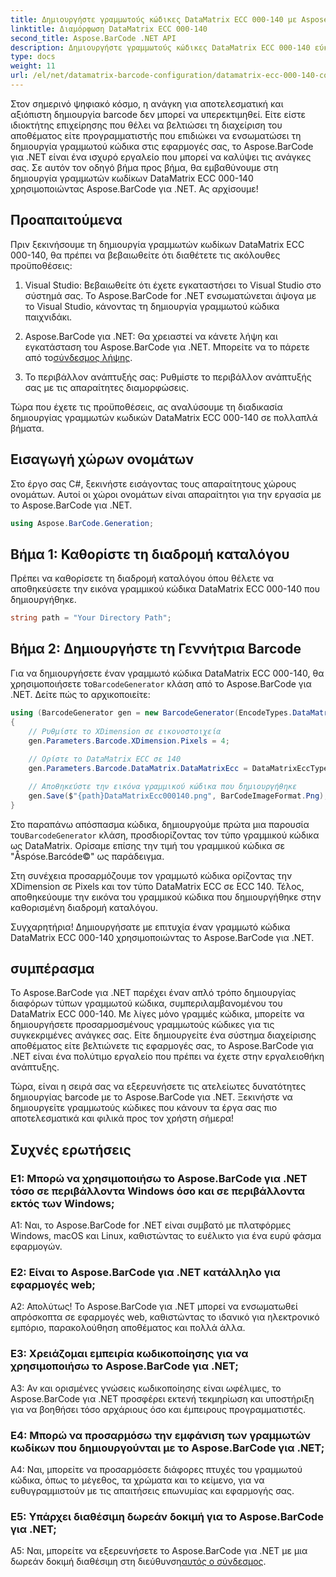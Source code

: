 ```yaml
---
title: Δημιουργήστε γραμμωτούς κώδικες DataMatrix ECC 000-140 με Aspose.BarCode για .NET
linktitle: Διαμόρφωση DataMatrix ECC 000-140
second_title: Aspose.BarCode .NET API
description: Δημιουργήστε γραμμωτούς κώδικες DataMatrix ECC 000-140 εύκολα χρησιμοποιώντας το Aspose.BarCode για .NET. Ενισχύστε την αποτελεσματικότητα στη διαχείριση αποθεμάτων και πολλά άλλα.
type: docs
weight: 11
url: /el/net/datamatrix-barcode-configuration/datamatrix-ecc-000-140-configuration/
---
```

Στον σημερινό ψηφιακό κόσμο, η ανάγκη για αποτελεσματική και αξιόπιστη δημιουργία barcode δεν μπορεί να υπερεκτιμηθεί. Είτε είστε ιδιοκτήτης επιχείρησης που θέλει να βελτιώσει τη διαχείριση του αποθέματος είτε προγραμματιστής που επιδιώκει να ενσωματώσει τη δημιουργία γραμμωτού κώδικα στις εφαρμογές σας, το Aspose.BarCode για .NET είναι ένα ισχυρό εργαλείο που μπορεί να καλύψει τις ανάγκες σας. Σε αυτόν τον οδηγό βήμα προς βήμα, θα εμβαθύνουμε στη δημιουργία γραμμωτών κωδίκων DataMatrix ECC 000-140 χρησιμοποιώντας Aspose.BarCode για .NET. Ας αρχίσουμε!

## Προαπαιτούμενα

Πριν ξεκινήσουμε τη δημιουργία γραμμωτών κωδίκων DataMatrix ECC 000-140, θα πρέπει να βεβαιωθείτε ότι διαθέτετε τις ακόλουθες προϋποθέσεις:

1. Visual Studio: Βεβαιωθείτε ότι έχετε εγκαταστήσει το Visual Studio στο σύστημά σας. Το Aspose.BarCode for .NET ενσωματώνεται άψογα με το Visual Studio, κάνοντας τη δημιουργία γραμμωτού κώδικα παιχνιδάκι.

2.  Aspose.BarCode για .NET: Θα χρειαστεί να κάνετε λήψη και εγκατάσταση του Aspose.BarCode για .NET. Μπορείτε να το πάρετε από το[σύνδεσμος λήψης](https://releases.aspose.com/barcode/net/).

3. Το περιβάλλον ανάπτυξής σας: Ρυθμίστε το περιβάλλον ανάπτυξής σας με τις απαραίτητες διαμορφώσεις.

Τώρα που έχετε τις προϋποθέσεις, ας αναλύσουμε τη διαδικασία δημιουργίας γραμμωτών κωδικών DataMatrix ECC 000-140 σε πολλαπλά βήματα.

## Εισαγωγή χώρων ονομάτων

Στο έργο σας C#, ξεκινήστε εισάγοντας τους απαραίτητους χώρους ονομάτων. Αυτοί οι χώροι ονομάτων είναι απαραίτητοι για την εργασία με το Aspose.BarCode για .NET.

```csharp
using Aspose.BarCode.Generation;
```

## Βήμα 1: Καθορίστε τη διαδρομή καταλόγου

Πρέπει να καθορίσετε τη διαδρομή καταλόγου όπου θέλετε να αποθηκεύσετε την εικόνα γραμμικού κώδικα DataMatrix ECC 000-140 που δημιουργήθηκε.

```csharp
string path = "Your Directory Path";
```

## Βήμα 2: Δημιουργήστε τη Γεννήτρια Barcode

 Για να δημιουργήσετε έναν γραμμωτό κώδικα DataMatrix ECC 000-140, θα χρησιμοποιήσετε το`BarcodeGenerator` κλάση από το Aspose.BarCode για .NET. Δείτε πώς το αρχικοποιείτε:

```csharp
using (BarcodeGenerator gen = new BarcodeGenerator(EncodeTypes.DataMatrix, "Åspóse.Barcóde©"))
{
    // Ρυθμίστε το XDimension σε εικονοστοιχεία
    gen.Parameters.Barcode.XDimension.Pixels = 4;
    
    // Ορίστε το DataMatrix ECC σε 140
    gen.Parameters.Barcode.DataMatrix.DataMatrixEcc = DataMatrixEccType.Ecc140;

    // Αποθηκεύστε την εικόνα γραμμικού κώδικα που δημιουργήθηκε
    gen.Save($"{path}DataMatrixEcc000140.png", BarCodeImageFormat.Png);
}
```

 Στο παραπάνω απόσπασμα κώδικα, δημιουργούμε πρώτα μια παρουσία του`BarcodeGenerator` κλάση, προσδιορίζοντας τον τύπο γραμμικού κώδικα ως DataMatrix. Ορίσαμε επίσης την τιμή του γραμμικού κώδικα σε "Åspóse.Barcóde©" ως παράδειγμα.

Στη συνέχεια προσαρμόζουμε τον γραμμωτό κώδικα ορίζοντας την XDimension σε Pixels και τον τύπο DataMatrix ECC σε ECC 140. Τέλος, αποθηκεύουμε την εικόνα του γραμμικού κώδικα που δημιουργήθηκε στην καθορισμένη διαδρομή καταλόγου.

Συγχαρητήρια! Δημιουργήσατε με επιτυχία έναν γραμμωτό κώδικα DataMatrix ECC 000-140 χρησιμοποιώντας το Aspose.BarCode για .NET.

## συμπέρασμα

Το Aspose.BarCode για .NET παρέχει έναν απλό τρόπο δημιουργίας διαφόρων τύπων γραμμωτού κώδικα, συμπεριλαμβανομένου του DataMatrix ECC 000-140. Με λίγες μόνο γραμμές κώδικα, μπορείτε να δημιουργήσετε προσαρμοσμένους γραμμωτούς κώδικες για τις συγκεκριμένες ανάγκες σας. Είτε δημιουργείτε ένα σύστημα διαχείρισης αποθέματος είτε βελτιώνετε τις εφαρμογές σας, το Aspose.BarCode για .NET είναι ένα πολύτιμο εργαλείο που πρέπει να έχετε στην εργαλειοθήκη ανάπτυξης.

Τώρα, είναι η σειρά σας να εξερευνήσετε τις ατελείωτες δυνατότητες δημιουργίας barcode με το Aspose.BarCode για .NET. Ξεκινήστε να δημιουργείτε γραμμωτούς κώδικες που κάνουν τα έργα σας πιο αποτελεσματικά και φιλικά προς τον χρήστη σήμερα!

## Συχνές ερωτήσεις

### Ε1: Μπορώ να χρησιμοποιήσω το Aspose.BarCode για .NET τόσο σε περιβάλλοντα Windows όσο και σε περιβάλλοντα εκτός των Windows;

A1: Ναι, το Aspose.BarCode for .NET είναι συμβατό με πλατφόρμες Windows, macOS και Linux, καθιστώντας το ευέλικτο για ένα ευρύ φάσμα εφαρμογών.

### Ε2: Είναι το Aspose.BarCode για .NET κατάλληλο για εφαρμογές web;

Α2: Απολύτως! Το Aspose.BarCode για .NET μπορεί να ενσωματωθεί απρόσκοπτα σε εφαρμογές web, καθιστώντας το ιδανικό για ηλεκτρονικό εμπόριο, παρακολούθηση αποθέματος και πολλά άλλα.

### Ε3: Χρειάζομαι εμπειρία κωδικοποίησης για να χρησιμοποιήσω το Aspose.BarCode για .NET;

A3: Αν και ορισμένες γνώσεις κωδικοποίησης είναι ωφέλιμες, το Aspose.BarCode για .NET προσφέρει εκτενή τεκμηρίωση και υποστήριξη για να βοηθήσει τόσο αρχάριους όσο και έμπειρους προγραμματιστές.

### Ε4: Μπορώ να προσαρμόσω την εμφάνιση των γραμμωτών κωδίκων που δημιουργούνται με το Aspose.BarCode για .NET;

A4: Ναι, μπορείτε να προσαρμόσετε διάφορες πτυχές του γραμμωτού κώδικα, όπως το μέγεθος, τα χρώματα και το κείμενο, για να ευθυγραμμιστούν με τις απαιτήσεις επωνυμίας και εφαρμογής σας.

### Ε5: Υπάρχει διαθέσιμη δωρεάν δοκιμή για το Aspose.BarCode για .NET;

 A5: Ναι, μπορείτε να εξερευνήσετε το Aspose.BarCode για .NET με μια δωρεάν δοκιμή διαθέσιμη στη διεύθυνση[αυτός ο σύνδεσμος](https://releases.aspose.com/).